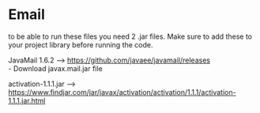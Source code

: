 # Email

to be able to run these files you need 2 .jar files. Make sure to add these to your project library before running the code. 

JavaMail 1.6.2 --> https://github.com/javaee/javamail/releases <br>
    - Download javax.mail.jar file

activation-1.1.1.jar --> https://www.findjar.com/jar/javax/activation/activation/1.1.1/activation-1.1.1.jar.html


